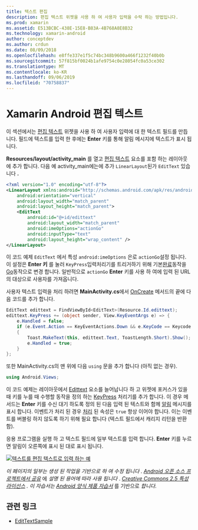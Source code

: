 ```yaml
---
title: 텍스트 편집
description: 편집 텍스트 위젯을 사용 하 여 사용자 입력을 수락 하는 방법입니다.
ms.prod: xamarin
ms.assetid: E513BCBC-438E-15E8-B83A-4B768A8E8B32
ms.technology: xamarin-android
author: conceptdev
ms.author: crdun
ms.date: 08/09/2018
ms.openlocfilehash: e8ffe337e1f5c74bc348b9600a466f1232f40b0b
ms.sourcegitcommit: 57f815bf0024b1afe9754c0e28054fc0a53ce302
ms.translationtype: MT
ms.contentlocale: ko-KR
ms.lasthandoff: 09/06/2019
ms.locfileid: "70758837"
---
```

# <a name="xamarinandroid-edit-text"></a>Xamarin Android 편집 텍스트

이 섹션에서는 [편집 텍스트](xref:Android.Widget.EditText) 위젯을 사용 하 여 사용자 입력에 대 한 텍스트 필드를 만듭니다. 필드에 텍스트를 입력 한 후에는 **Enter** 키를 통해 알림 메시지에 텍스트가 표시 됩니다.

**Resources/layout/activity_main** 를 열고 [편집 텍스트](xref:Android.Widget.EditText) 요소를 포함 하는 레이아웃에 추가 합니다. 다음 예 activity_main에는에 추가 `LinearLayout`된가 `EditText` 있습니다 **.**

```xml
<?xml version="1.0" encoding="utf-8"?>
<LinearLayout xmlns:android="http://schemas.android.com/apk/res/android"
    android:orientation="vertical"
    android:layout_width="match_parent"
    android:layout_height="match_parent">
    <EditText
        android:id="@+id/edittext"
        android:layout_width="match_parent"
        android:imeOptions="actionGo"
        android:inputType="text"
        android:layout_height="wrap_content" />
</LinearLayout>
```

이 코드 예제 `EditText` 에서 특성 `android:imeOptions` 은로 `actionGo`설정 됩니다. 이 설정은 **Enter 키** 를 눌러 `KeyPress`입력처리기를 트리거하기 위해 기본[완료](https://developer.android.com/reference/android/view/inputmethod/EditorInfo#IME_ACTION_DONE)동작을 [Go](https://developer.android.com/reference/android/view/inputmethod/EditorInfo#IME_ACTION_GO)동작으로 변경 합니다.
일반적으로 `actionGo` **Enter** 키를 사용 하 여에 입력 된 URL의 대상으로 사용자를 가져옵니다.

사용자 텍스트 입력을 처리 하려면 **MainActivity.cs**에서 [OnCreate](xref:Android.App.Activity.OnCreate*) 메서드의 끝에 다음 코드를 추가 합니다.

```csharp
EditText edittext = FindViewById<EditText>(Resource.Id.edittext);
edittext.KeyPress += (object sender, View.KeyEventArgs e) => {
    e.Handled = false;
    if (e.Event.Action == KeyEventActions.Down && e.KeyCode == Keycode.Enter) 
    {
        Toast.MakeText(this, edittext.Text, ToastLength.Short).Show();
        e.Handled = true;
    }
};
```

또한 MainActivity.cs의 맨 위에 다음 `using` 문을 추가 합니다 (아직 없는 경우).

```csharp
using Android.Views;
```

이 코드 예제는 레이아웃에서 [Edittext](xref:Android.Widget.EditText) 요소를 늘어납니다 하 고 위젯에 포커스가 있을 때 키를 누를 때 수행할 동작을 정의 하는 [KeyPress](xref:Android.Views.View.KeyPress) 처리기를 추가 합니다. 이 경우 메서드는 **Enter** 키를 수신 대기 하도록 정의 된 다음 입력 된 텍스트와 함께 [알림](xref:Android.Widget.Toast) 메시지를 표시 합니다. 이벤트가 처리 된 경우 [처리](xref:Android.Views.View.KeyEventArgs.Handled) 된 속성은 `true` 항상 이어야 합니다. 이는 이벤트를 버블링 하지 않도록 하기 위해 필요 합니다 (텍스트 필드에서 캐리지 리턴을 반환 함).

응용 프로그램을 실행 하 고 텍스트 필드에 일부 텍스트를 입력 합니다. **Enter** 키를 누르면 알림이 오른쪽에 표시 된 대로 표시 됩니다.

[![텍스트를 편집 텍스트로 입력 하는 예](edit-text-images/edit-text-sml.png)](edit-text-images/edit-text.png#lightbox)

*이 페이지의 일부는 생성 된 작업을 기반으로 하 여 수정 됩니다* . [*Android 오픈 소스 프로젝트에서 공유*](http://code.google.com/policies.html) 에 *설명 된 용어에 따라 사용 됩니다* . [*Creative Commons 2.5 특성 라이선스*](http://creativecommons.org/licenses/by/2.5/) *. 이 자습서는* [*Android 양식 제품 자습서*](https://developer.android.com/resources/tutorials/views/hello-formstuff.html) 를 기반으로 *합니다.*

## <a name="related-links"></a>관련 링크

- [EditTextSample](https://docs.microsoft.com/samples/xamarin/monodroid-samples/userinterface-edittextsample)
